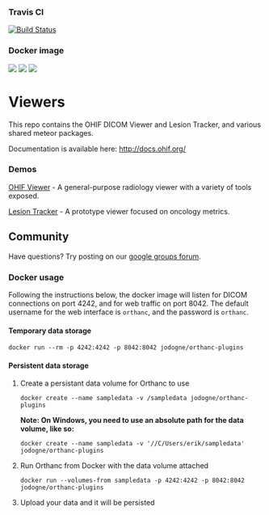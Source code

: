 
### Travis CI
[![Build Status](https://travis-ci.org/OsiriX-Foundation/Viewers.svg?branch=kheops_master)](https://travis-ci.org/OsiriX-Foundation/Viewers)

### Docker image
[![](https://images.microbadger.com/badges/version/osirixfoundation/kheops-viewer:kheops-master.svg)](https://microbadger.com/images/osirixfoundation/kheops-viewer:kheops-master "Get your own version badge on microbadger.com")
[![](https://images.microbadger.com/badges/image/osirixfoundation/kheops-viewer:kheops-master.svg)](https://microbadger.com/images/osirixfoundation/kheops-viewer:kheops-master "Get your own image badge on microbadger.com")
[![](https://images.microbadger.com/badges/commit/osirixfoundation/kheops-viewer:kheops-master.svg)](https://microbadger.com/images/osirixfoundation/kheops-viewer:kheops-master "Get your own commit badge on microbadger.com")

# Viewers
This repo contains the OHIF DICOM Viewer and Lesion Tracker, and various shared meteor packages.

Documentation is available here: http://docs.ohif.org/

### Demos
[OHIF Viewer](http://viewer.ohif.org/) - A general-purpose radiology viewer with a variety of tools exposed.

[Lesion Tracker](http://lesiontracker.ohif.org/) - A prototype viewer focused on oncology metrics.

Community
---------

Have questions?  Try posting on our [google groups forum](https://groups.google.com/forum/#!forum/cornerstone-platform).

### Docker usage
Following the instructions below, the docker image will listen for DICOM connections on port 4242, and for web traffic on port 8042. The default username for the web interface is `orthanc`, and the password is `orthanc`.
#### Temporary data storage
````
docker run --rm -p 4242:4242 -p 8042:8042 jodogne/orthanc-plugins
````

#### Persistent data storage
1. Create a persistant data volume for Orthanc to use

    ````
    docker create --name sampledata -v /sampledata jodogne/orthanc-plugins
    ````
    
    **Note: On Windows, you need to use an absolute path for the data volume, like so:**
    
    ````
    docker create --name sampledata -v '//C/Users/erik/sampledata' jodogne/orthanc-plugins
    ````

2. Run Orthanc from Docker with the data volume attached

    ````
    docker run --volumes-from sampledata -p 4242:4242 -p 8042:8042 jodogne/orthanc-plugins
    ````

3. Upload your data and it will be persisted

